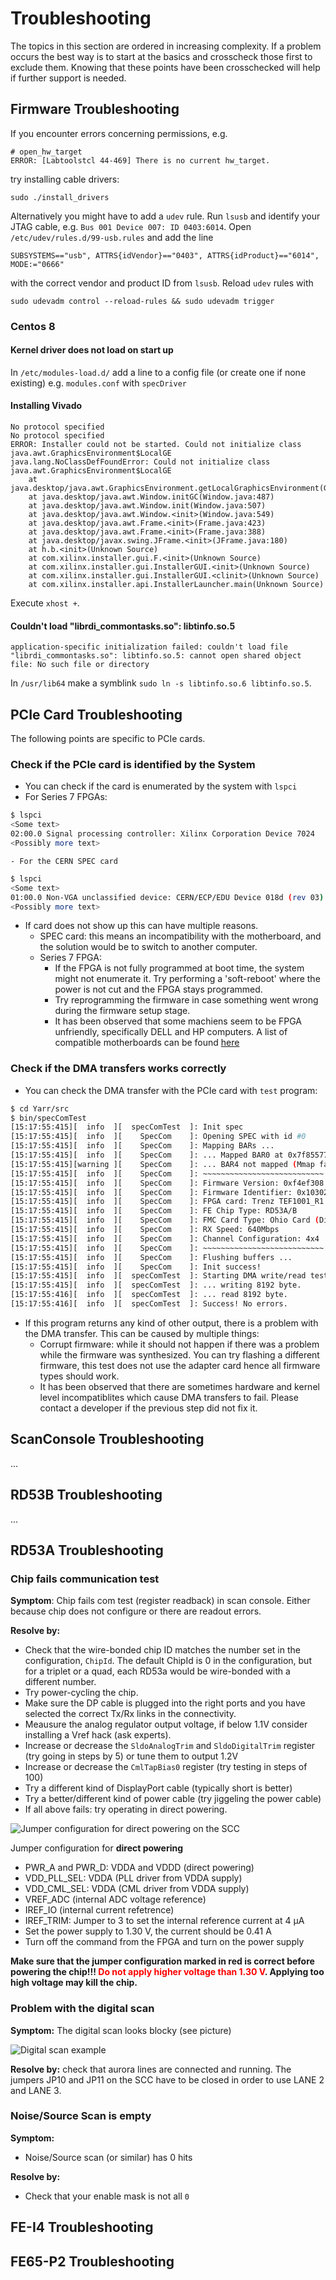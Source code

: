 # Troubleshooting

The topics in this section are ordered in increasing complexity. If a problem occurs the best way is to start at the basics and crosscheck those first to exclude them. Knowing that these points have been crosschecked will help if further support is needed.


## Firmware Troubleshooting

If you encounter errors concerning permissions, e.g. 
```
# open_hw_target
ERROR: [Labtoolstcl 44-469] There is no current hw_target.
```
try installing cable drivers:
```cd /opt/Xilinx/Vivado/2020.1/data/xicom/cable_drivers/lin64/install_script/install_drivers/
sudo ./install_drivers
```

Alternatively you might have to add a ``udev`` rule. Run ``lsusb`` and identify your JTAG cable, e.g. ``Bus 001 Device 007: ID 0403:6014``.
Open ``/etc/udev/rules.d/99-usb.rules`` and add the line
```
SUBSYSTEMS=="usb", ATTRS{idVendor}=="0403", ATTRS{idProduct}=="6014", MODE:="0666"
```
with the correct vendor and product ID from ``lsusb``. Reload ``udev`` rules with
```
sudo udevadm control --reload-rules && sudo udevadm trigger
```

### Centos 8

#### Kernel driver does not load on start up
In ``/etc/modules-load.d/`` add a line to a config file (or create one if none existing) e.g. ``modules.conf`` with ``specDriver``

#### Installing Vivado
```
No protocol specified
No protocol specified
ERROR: Installer could not be started. Could not initialize class java.awt.GraphicsEnvironment$LocalGE
java.lang.NoClassDefFoundError: Could not initialize class java.awt.GraphicsEnvironment$LocalGE
	at java.desktop/java.awt.GraphicsEnvironment.getLocalGraphicsEnvironment(GraphicsEnvironment.java:129)
	at java.desktop/java.awt.Window.initGC(Window.java:487)
	at java.desktop/java.awt.Window.init(Window.java:507)
	at java.desktop/java.awt.Window.<init>(Window.java:549)
	at java.desktop/java.awt.Frame.<init>(Frame.java:423)
	at java.desktop/java.awt.Frame.<init>(Frame.java:388)
	at java.desktop/javax.swing.JFrame.<init>(JFrame.java:180)
	at h.b.<init>(Unknown Source)
	at com.xilinx.installer.gui.F.<init>(Unknown Source)
	at com.xilinx.installer.gui.InstallerGUI.<init>(Unknown Source)
	at com.xilinx.installer.gui.InstallerGUI.<clinit>(Unknown Source)
	at com.xilinx.installer.api.InstallerLauncher.main(Unknown Source)
```

Execute ``xhost +``.

#### Couldn't load "librdi_commontasks.so": libtinfo.so.5

```
application-specific initialization failed: couldn't load file "librdi_commontasks.so": libtinfo.so.5: cannot open shared object file: No such file or directory
```

In ``/usr/lib64`` make a symblink ``sudo ln -s libtinfo.so.6 libtinfo.so.5``.


## PCIe Card Troubleshooting

The following points are specific to PCIe cards.

### Check if the PCIe card is identified by the System

- You can check if the card is enumerated by the system with ``lspci``
- For Series 7 FPGAs:

```bash
$ lspci
<Some text>
02:00.0 Signal processing controller: Xilinx Corporation Device 7024
<Possibly more text>
```

    - For the CERN SPEC card

```bash
$ lspci
<Some text>
01:00.0 Non-VGA unclassified device: CERN/ECP/EDU Device 018d (rev 03)
<Possibly more text>
```

- If card does not show up this can have multiple reasons.
    - SPEC card: this means an incompatibility with the motherboard, and the solution would be to switch to another computer.
    - Series 7 FPGA: 
        - If the FPGA is not fully programmed at boot time, the system might not enumerate it. Try performing a 'soft-reboot' where the power is not cut and the FPGA stays programmed.
        - Try reprogramming the firmware in case something went wrong during the firmware setup stage.
        - It has been observed that some machiens seem to be FPGA unfriendly, specifically DELL and HP computers. A list of compatible motherboards can be found [here](compatability.md)

### Check if the DMA transfers works correctly

- You can check the DMA transfer with the PCIe card with ``test`` program:

```bash
$ cd Yarr/src
$ bin/specComTest
[15:17:55:415][  info  ][  specComTest  ]: Init spec
[15:17:55:415][  info  ][    SpecCom    ]: Opening SPEC with id #0
[15:17:55:415][  info  ][    SpecCom    ]: Mapping BARs ...
[15:17:55:415][  info  ][    SpecCom    ]: ... Mapped BAR0 at 0x7f8557772000 with size 1048576
[15:17:55:415][warning ][    SpecCom    ]: ... BAR4 not mapped (Mmap failed)
[15:17:55:415][  info  ][    SpecCom    ]: ~~~~~~~~~~~~~~~~~~~~~~~~~~~
[15:17:55:415][  info  ][    SpecCom    ]: Firmware Version: 0xf4ef308
[15:17:55:415][  info  ][    SpecCom    ]: Firmware Identifier: 0x1030231
[15:17:55:415][  info  ][    SpecCom    ]: FPGA card: Trenz TEF1001_R1
[15:17:55:415][  info  ][    SpecCom    ]: FE Chip Type: RD53A/B
[15:17:55:415][  info  ][    SpecCom    ]: FMC Card Type: Ohio Card (Display Port)
[15:17:55:415][  info  ][    SpecCom    ]: RX Speed: 640Mbps
[15:17:55:415][  info  ][    SpecCom    ]: Channel Configuration: 4x4
[15:17:55:415][  info  ][    SpecCom    ]: ~~~~~~~~~~~~~~~~~~~~~~~~~~~
[15:17:55:415][  info  ][    SpecCom    ]: Flushing buffers ...
[15:17:55:415][  info  ][    SpecCom    ]: Init success!
[15:17:55:415][  info  ][  specComTest  ]: Starting DMA write/read test ...
[15:17:55:415][  info  ][  specComTest  ]: ... writing 8192 byte.
[15:17:55:416][  info  ][  specComTest  ]: ... read 8192 byte.
[15:17:55:416][  info  ][  specComTest  ]: Success! No errors.
```

- If this program returns any kind of other output, there is a problem with the DMA transfer. This can be caused by multiple things:
    - Corrupt firmware: while it should not happen if there was a problem while the firmware was synthesized. You can try flashing a different firmware, this test does not use the adapter card hence all firmware types should work.
    - It has been observed that there are sometimes hardware and kernel level incompatiblites which cause DMA transfers to fail. Please contact a developer if the previous step did not fix it.

## ScanConsole Troubleshooting

...

## RD53B Troubleshooting

...

## RD53A Troubleshooting

### Chip fails communication test

**Symptom**: Chip fails com test (register readback) in scan console. Either because chip does not configure or there are readout errors.

**Resolve by:**

- Check that the wire-bonded chip ID matches the number set in the configuration, `ChipId`. The default ChipId is 0 in the configuration, but for a triplet or a quad, each RD53a would be wire-bonded with a different number.
- Try power-cycling the chip.
- Make sure the DP cable is plugged into the right ports and you have selected the correct Tx/Rx links in the connectivity.
- Meausure the analog regulator output voltage, if below 1.1V consider installing a Vref hack (ask experts).
- Increase or decrease the ``SldoAnalogTrim`` and ``SldoDigitalTrim`` register (try going in steps by 5) or tune them to output 1.2V
- Increase or decrease the ``CmlTapBias0`` register (try testing in steps of 100)
- Try a different kind of DisplayPort cable (typically short is better)
- Try a better/different kind of power cable (try jiggeling the power cable)
- If all above fails: try operating in direct powering.

![Jumper configuration for **direct powering** on the SCC ](images/IMG_20180305_170121.jpg)

Jumper configuration for **direct powering**

- PWR_A and PWR_D: VDDA and VDDD (direct powering)
- VDD_PLL_SEL: VDDA (PLL driver from VDDA supply)
- VDD_CML_SEL: VDDA (CML driver from VDDA supply)
- VREF_ADC (internal ADC voltage reference)
- IREF_IO (internal current refetrence)
- IREF_TRIM: Jumper to 3 to set the internal reference current at 4 μA
- Set the power supply to 1.30 V, the current should be 0.41 A
- Turn off the command from the FPGA and turn on the power supply

**Make sure that the jumper configuration marked in red is correct before powering the chip!!! <span style="color:red"> Do not apply higher voltage than 1.30 V</span>. Applying too high voltage may kill the chip.**


### Problem with the digital scan

**Symptom:** The digital scan looks blocky (see picture)

![Digital scan example](images/rd53a_proto_digital_Occupancy.png)

**Resolve by:** check that aurora lines are connected and running. The jumpers JP10 and JP11 on the SCC have to be closed in order to use LANE 2 and LANE 3.

### Noise/Source Scan is empty

**Symptom:**

- Noise/Source scan (or similar) has 0 hits

**Resolve by:**

- Check that your enable mask is not all `0`


## FE-I4 Troubleshooting

## FE65-P2 Troubleshooting

